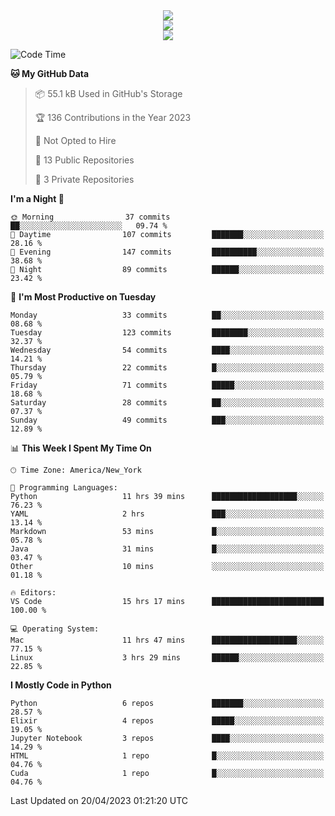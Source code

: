 
<div align="center"><img src="https://readme-typing-svg.demolab.com?font=Fira+Code&pause=1000&center=true&vCenter=true&width=435&lines=Hello%EF%BD%9E;I+LIKE+CODING%EF%BC%81;%E5%BC%B7%E5%8C%96%E5%AD%A6%E7%BF%92%E3%81%AB%E5%A4%A7%E5%A5%BD%E3%81%8D%EF%BC%81;%E6%B0%B8%E8%BF%9C%E5%96%9C%E6%AC%A2%E9%B2%A8%E9%B2%A8%EF%BC%81%EF%BC%81%EF%BC%81" />  
</div>

<div align="center"><img src="https://github-readme-stats.vercel.app/api?username=ruoyuGao&theme=black-red" />  
</div>

<div align="center">
    <img src="https://github-readme-stats.vercel.app/api/top-langs/?username=ruoyuGao&layout=compact&theme=black-red"/>
</div>

<!--START_SECTION:waka-->
![Code Time](http://img.shields.io/badge/Code%20Time-107%20hrs%2031%20mins-blue)

**🐱 My GitHub Data** 

> 📦 55.1 kB Used in GitHub's Storage 
 > 
> 🏆 136 Contributions in the Year 2023
 > 
> 🚫 Not Opted to Hire
 > 
> 📜 13 Public Repositories 
 > 
> 🔑 3 Private Repositories 
 > 
**I'm a Night 🦉** 

```text
🌞 Morning                37 commits          ██░░░░░░░░░░░░░░░░░░░░░░░   09.74 % 
🌆 Daytime                107 commits         ███████░░░░░░░░░░░░░░░░░░   28.16 % 
🌃 Evening                147 commits         ██████████░░░░░░░░░░░░░░░   38.68 % 
🌙 Night                  89 commits          ██████░░░░░░░░░░░░░░░░░░░   23.42 % 
```
📅 **I'm Most Productive on Tuesday** 

```text
Monday                   33 commits          ██░░░░░░░░░░░░░░░░░░░░░░░   08.68 % 
Tuesday                  123 commits         ████████░░░░░░░░░░░░░░░░░   32.37 % 
Wednesday                54 commits          ████░░░░░░░░░░░░░░░░░░░░░   14.21 % 
Thursday                 22 commits          █░░░░░░░░░░░░░░░░░░░░░░░░   05.79 % 
Friday                   71 commits          █████░░░░░░░░░░░░░░░░░░░░   18.68 % 
Saturday                 28 commits          ██░░░░░░░░░░░░░░░░░░░░░░░   07.37 % 
Sunday                   49 commits          ███░░░░░░░░░░░░░░░░░░░░░░   12.89 % 
```


📊 **This Week I Spent My Time On** 

```text
🕑︎ Time Zone: America/New_York

💬 Programming Languages: 
Python                   11 hrs 39 mins      ███████████████████░░░░░░   76.23 % 
YAML                     2 hrs               ███░░░░░░░░░░░░░░░░░░░░░░   13.14 % 
Markdown                 53 mins             █░░░░░░░░░░░░░░░░░░░░░░░░   05.78 % 
Java                     31 mins             █░░░░░░░░░░░░░░░░░░░░░░░░   03.47 % 
Other                    10 mins             ░░░░░░░░░░░░░░░░░░░░░░░░░   01.18 % 

🔥 Editors: 
VS Code                  15 hrs 17 mins      █████████████████████████   100.00 % 

💻 Operating System: 
Mac                      11 hrs 47 mins      ███████████████████░░░░░░   77.15 % 
Linux                    3 hrs 29 mins       ██████░░░░░░░░░░░░░░░░░░░   22.85 % 
```

**I Mostly Code in Python** 

```text
Python                   6 repos             ███████░░░░░░░░░░░░░░░░░░   28.57 % 
Elixir                   4 repos             █████░░░░░░░░░░░░░░░░░░░░   19.05 % 
Jupyter Notebook         3 repos             ████░░░░░░░░░░░░░░░░░░░░░   14.29 % 
HTML                     1 repo              █░░░░░░░░░░░░░░░░░░░░░░░░   04.76 % 
Cuda                     1 repo              █░░░░░░░░░░░░░░░░░░░░░░░░   04.76 % 
```




 Last Updated on 20/04/2023 01:21:20 UTC
<!--END_SECTION:waka-->
